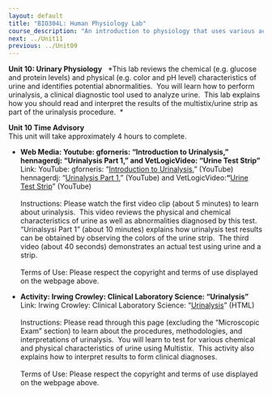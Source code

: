 ```yaml
---
layout: default
title: "BIO304L: Human Physiology Lab"
course_description: "An introduction to physiology that uses various activities and exercises to explore the subject. Lab topics include: enzyme activity, electroencephalography (EEG), electromyogram (EMG), electrocardiography (ECG), reflexes, blood pressure and heart rate, blood typing, spirometry, urinalysis, digestion of carbohydrates and proteins, and sea urchin embryology."
next: ../Unit11
previous: ../Unit09
---
```

**Unit 10: Urinary Physiology** <span id="10"></span> 
*This lab reviews the chemical (e.g. glucose and protein levels) and
physical (e.g. color and pH level) characteristics of urine and
identifies potential abnormalities.  You will learn how to perform
urinalysis, a clinical diagnostic tool used to analyze urine.  This lab
explains how you should read and interpret the results of the
multistix/urine strip as part of the urinalysis procedure.  *

**Unit 10 Time Advisory**  
This unit will take approximately 4 hours to complete.

-   **Web Media: Youtube: gforneris: “Introduction to Urinalysis,”
    hennagerdj: “Urinalysis Part 1,” and VetLogicVideo: “Urine Test
    Strip”**
    Link: YouTube: gforneris: “[Introduction to
    Urinalysis](http://www.youtube.com/watch?v=_U1_TviVuls),” (YouTube)
    hennagerdj: “[Urinalysis Part
    1](http://www.youtube.com/watch?v=EBwmr65AbGM&playnext=1&list=PL30D5AF98EDD80700),”
    (YouTube) and VetLogicVideo:**“**[Urine Test
    Strip](http://www.youtube.com/watch?v=g_4PiTezF6s&feature=related)”
    (YouTube)  
        
     Instructions: Please watch the first video clip (about 5 minutes)
    to learn about urinalysis.  This video reviews the physical and
    chemical characteristics of urine as well as abnormalities diagnosed
    by this test.  “Urinalsysi Part 1” (about 10 minutes) explains how
    urinalysis test results can be obtained by observing the colors of
    the urine strip.  The third video (about 40 seconds) demonstrates an
    actual test using urine and a strip.  
        
     Terms of Use: Please respect the copyright and terms of use
    displayed on the webpage above.

-   **Activity: Irwing Crowley: Clinical Laboratory Science:
    “Urinalysis”**
    Link: Irwing Crowley: Clinical Laboratory Science:
    “[Urinalysis](http://www.irvingcrowley.com/cls/urin.htm)” (HTML)  
        
     Instructions: Please read through this page (excluding the
    “Microscopic Exam” section) to learn about the procedures,
    methodologies, and interpretations of urinalysis.  You will learn to
    test for various chemical and physical characteristics of urine
    using Multistix.  This activity also explains how to interpret
    results to form clinical diagnoses.   
        
     Terms of Use: Please respect the copyright and terms of use
    displayed on the webpage above.


